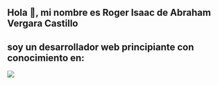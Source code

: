 ## Hola 👋, mi nombre es Roger Isaac de Abraham Vergara Castillo
## soy un desarrollador web principiante con conocimiento en:

<a href="www.google.com"><img src="https://img.shields.io/badge/twitter-%231DA1F2.svg?&style=for-the-badge&logo=twitter&logoColor=white"/></a>


<!--
**Roger-Vergara/roger-vergara** is a ✨ _special_ ✨ repository because its `README.md` (this file) appears on your GitHub profile.

Here are some ideas to get you started:

- 🔭 I’m currently working on ...
- 🌱 I’m currently learning ...
- 👯 I’m looking to collaborate on ...
- 🤔 I’m looking for help with ...
- 💬 Ask me about ...
- 📫 How to reach me: ...
- 😄 Pronouns: ...
- ⚡ Fun fact: ...
-->
